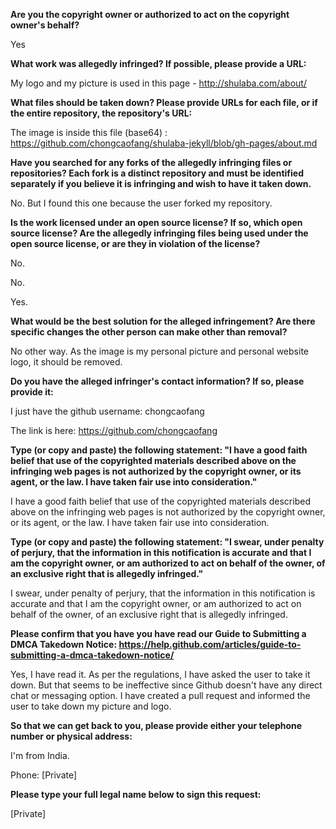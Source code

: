 __Are you the copyright owner or authorized to act on the copyright owner's behalf?__

Yes

__What work was allegedly infringed? If possible, please provide a URL:__

My logo and my picture is used in this page - http://shulaba.com/about/

__What files should be taken down? Please provide URLs for each file, or if the entire repository, the repository's URL:__

The image is inside this file (base64) : https://github.com/chongcaofang/shulaba-jekyll/blob/gh-pages/about.md

__Have you searched for any forks of the allegedly infringing files or repositories? Each fork is a distinct repository and must be identified separately if you believe it is infringing and wish to have it taken down.__

No. But I found this one because the user forked my repository.

__Is the work licensed under an open source license? If so, which open source license? Are the allegedly infringing files being used under the open source license, or are they in violation of the license?__

No.

No.

Yes.

__What would be the best solution for the alleged infringement? Are there specific changes the other person can make other than removal?__

No other way. As the image is my personal picture and personal website logo, it should be removed.

__Do you have the alleged infringer's contact information? If so, please provide it:__

I just have the github username: chongcaofang

The link is here: https://github.com/chongcaofang

__Type (or copy and paste) the following statement: "I have a good faith belief that use of the copyrighted materials described above on the infringing web pages is not authorized by the copyright owner, or its agent, or the law. I have taken fair use into consideration."__

I have a good faith belief that use of the copyrighted materials described above on the infringing web pages is not authorized by the copyright owner, or its agent, or the law. I have taken fair use into consideration.

__Type (or copy and paste) the following statement: "I swear, under penalty of perjury, that the information in this notification is accurate and that I am the copyright owner, or am authorized to act on behalf of the owner, of an exclusive right that is allegedly infringed."__

I swear, under penalty of perjury, that the information in this notification is accurate and that I am the copyright owner, or am authorized to act on behalf of the owner, of an exclusive right that is allegedly infringed.

__Please confirm that you have you have read our Guide to Submitting a DMCA Takedown Notice: https://help.github.com/articles/guide-to-submitting-a-dmca-takedown-notice/__

Yes, I have read it. As per the regulations, I have asked the user to take it down. But that seems to be ineffective since Github doesn't have any direct chat or messaging option. I have created a pull request and informed the user to take down my picture and logo.

__So that we can get back to you, please provide either your telephone number or physical address:__

I'm from India.

Phone: [Private]

__Please type your full legal name below to sign this request:__

[Private]
